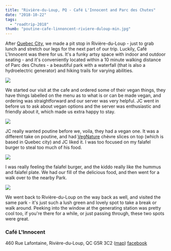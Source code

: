 ```yaml
---
title: "Rivière-du-Loup, PQ - Café L'Innocent and Parc des Chutes"
date: "2018-10-22"
tags:
  - "roadtrip-2018"
thumb: "poutine-cafe-linnoncent-riviere-duloup-min.jpg"
---
```


After [Quebec City](http://meshell.ca/blog/quebec-city-pq-wandering-history-les-gourmandes-louca/), we made a pit stop in Rivière-du-Loup - just to grab lunch and stretch our legs for the next part of our trip. Luckily, Café L'Innocent was there for us. It's a funky artsy space with indoor and outdoor seating - and it's conveniently located within a 10 minute walking distance of Parc des Chutes - a beautiful park with a waterfall (that is also a hydroelectric generator) and hiking trails for varying abilities.

![](images/parc-des-chuts-1024x576.jpg)

We started our visit at the cafe and ordered some of their vegan things, they have things labelled on the menu as to what is or can be made vegan, and ordering was straightforward and our server was very helpful. JC went in before us to ask about vegan options and the server was enthusiastic and friendly about it, which made us extra happy to stay.

![](images/poutine-cafe-linnoncent-riviere-duloup-min-1024x731.jpg)

JC really wanted poutine before we, voila, they had a vegan one. It was a different take on poutine, and had [VegNature](https://www.vegnature.com/) chèvre slices on top (which is based in Quebec city) and JC liked it. I was too focused on my falafel burger to steal too much of his food.

![](images/cafe-linnocent-falafel-burger-min-1024x576.jpg)

I was really feeling the falafel burger, and the kiddo really like the hummus and falafel plate. We had our fill of the delicious food, and then went for a walk over to the nearby Park.

![](images/cafe-linnocent-hummus-min-1024x576.jpg)

We went back to Rivière-du-Loup on the way back as well, and visited the same park - it's just such a lush green and lovely spot to take a break or walk around. Peeking into the window at the generating station was pretty cool too, if you're there for a while, or just passing through, these two spots were great.

### Café L'Innocent

460 Rue Lafontaine, Rivière-du-Loup, QC G5R 3C2 ([map](https://goo.gl/maps/iPfXxwEVmz82)) [facebook](https://www.facebook.com/cafelinnocent/)
